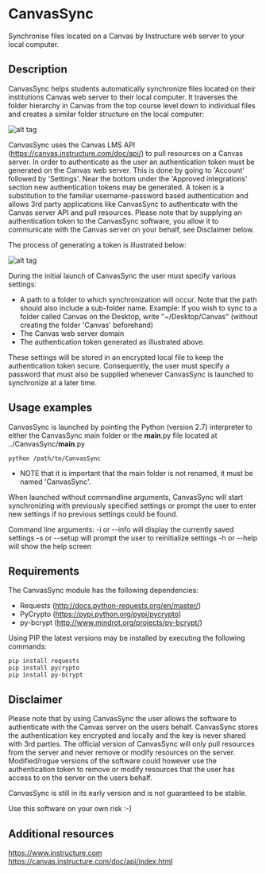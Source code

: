 # CanvasSync
Synchronise files located on a Canvas by Instructure web server to your local computer.

Description
-----------
CanvasSync helps students automatically synchronize files located on their institutions Canvas web server
to their local computer. It traverses the folder hierarchy in Canvas from the top course level down to individual
files and creates a similar folder structure on the local computer:


![alt tag](https://cloud.githubusercontent.com/assets/12041524/22702853/63eaa498-ed62-11e6-9227-de5823cb39c6.png)


CanvasSync uses the Canvas LMS API (https://canvas.instructure.com/doc/api/) to pull resources on a Canvas server. In
order to authenticate as the user an authentication token must be generated on the Canvas web server. This is done by
going to 'Account' followed by 'Settings'. Near the bottom under the 'Approved integrations' section new authentication
tokens may be generated. A token is a substitution to the familiar username-password based authentication and allows
3rd party applications like CanvasSync to authenticate with the Canvas server API and pull resources. Please note that
by supplying an authentication token to the CanvasSync software, you allow it to communicate with the Canvas server on
your behalf, see Disclaimer below.

The process of generating a token is illustrated below:


![alt tag](https://cloud.githubusercontent.com/assets/12041524/22701027/c25ccbd8-ed5c-11e6-9ace-c8687e124bc8.png)


During the initial launch of CanvasSync the user must specify various settings:

* A path to a folder to which synchronization will occur. Note that the path should also include a sub-folder name. Example:
If you wish to sync to a folder called Canvas on the Desktop, write "~/Desktop/Canvas" (without creating the folder 'Canvas' beforehand)
* The Canvas web server domain
* The authentication token generated as illustrated above.

These settings will be stored in an encrypted local file to keep the authentication token secure. Consequently, the user must
specify a password that must also be supplied whenever CanvasSync is launched to synchronize at a later time.

Usage examples
--------------
CanvasSync is launched by pointing the Python (version 2.7) interpreter to either the CanvasSync main folder
or the __main__.py file located at ../CanvasSync/__main__.py
```
python /path/to/CanvasSync
```
* NOTE that it is important that the main folder is not renamed, it must be named 'CanvasSync'.

When launched without commandline arguments, CanvasSync will start synchronizing with previously specified settings or
prompt the user to enter new settings if no previous settings could be found.

Command line arguments:
-i or --info will display the currently saved settings
-s or --setup will prompt the user to reinitialize settings
-h or --help will show the help screen


Requirements
------------
The CanvasSync module has the following dependencies:

- Requests  (http://docs.python-requests.org/en/master/)
- PyCrypto  (https://pypi.python.org/pypi/pycrypto)
- py-bcrypt (http://www.mindrot.org/projects/py-bcrypt/)

Using PIP the latest versions may be installed by executing the following commands:
```
pip install requests
pip install pycrypto
pip install py-bcrypt
```

Disclaimer
----------
Please note that by using CanvasSync the user allows the software to authenticate with the Canvas server on the users
behalf. CanvasSync stores the authentication key encrypted and locally and the key is never shared with 3rd parties.
The official version of CanvasSync will only pull resources from the server and never remove or modify resources on the
server. Modified/rogue versions of the software could however use the authentication token to remove or modify
resources that the user has access to on the server on the users behalf.

CanvasSync is still in its early version and is not guaranteed to be stable.

Use this software on your own risk :-)


Additional resources
--------------------
https://www.instructure.com
https://canvas.instructure.com/doc/api/index.html
